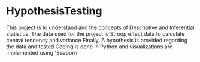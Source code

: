 # HypothesisTesting
This project is to understand and the concepts of Descriptive and Inferential statistics.    The data used for the project is Stroop effect data to calculate central tendency and variance    Finally, A hypothesis is provided regarding the data and tested    Coding is done in Python and visualizations are implemented using 'Seaborn'
